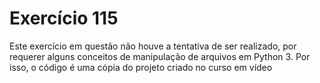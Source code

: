 # Exercício 115
Este exercício em questão não houve a tentativa de ser realizado, por requerer alguns conceitos de manipulação de arquivos em Python 3. Por isso, o código é uma cópia do projeto criado no curso em vídeo